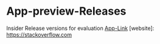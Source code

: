 # App-preview-Releases
Insider Release versions for evaluation
[App-Link](https://drive.google.com/file/d/1VU0Mm-R9qvdVCzTsL4Z6ZquxXbQIYt_8/view?usp=share_link)
[website]: https://stackoverflow.com

